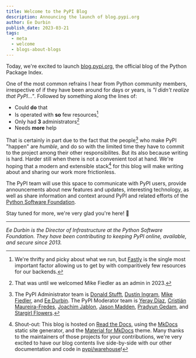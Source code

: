 ```yaml
---
title: Welcome to the PyPI Blog
description: Announcing the launch of blog.pypi.org
author: Ee Durbin
publish_date: 2023-03-21
tags:
  - meta
  - welcome
  - blogs-about-blogs
---
```


Today, we're excited to launch [blog.pypi.org](https://blog.pypi.org),
the official blog of the Python Package Index.

One of the most common refrains I hear from Python community members,
irrespective of if they have been around for days or years,
is _"I didn't realize that PyPI..."_. Followed by something along the lines of:

- Could **do** that
- Is operated with **so** few resources[^1]
- Only had **3** administrators[^2]
- Needs **more** help

That is certainly in part due to the fact that the people[^3] who
make PyPI "happen" are *humble*, and do so with the limited time they
have to commit to the project among their other responsibilites.
But its also because writing is hard. Harder still when there is
not a convenient tool at hand.
We're hoping that a modern and extensible stack[^4] for this blog
will make writing about and sharing our work more frictionless.

The PyPI team will use this space to communicate with PyPI users,
provide announcements about new features and updates,
interesting technology, as well as share information and
context around PyPI and related efforts of the
[Python Software Foundation](https://www.python.org/psf-landing/).

Stay tuned for more, we're very glad you're here! 💜

---

_Ee Durbin is the Director of Infrastructure at
the Python Software Foundation.
They have been contributing to keeping PyPI online, available, and
secure since 2013._

[^1]: We're thrifty and picky about what we run, but
[Fastly](https://www.fastly.com/fast-forward) is the single most
important factor allowing us to get by with comparitively few
resources for our backends.
[^2]: That was until we welcomed Mike Fiedler as an admin in 2023.
[^3]: The PyPI Administrator team is
[Donald Stufft](https://github.com/dstufft),
[Dustin Ingram](https://github.com/di),
[Mike Fiedler](https://github.com/miketheman),
and [Ee Durbin](https://github.com/ewdurbin).
The PyPI Moderator team is
[Yeray Díaz](https://github.com/yeraydiazdiaz),
[Cristián Maureira-Fredes](https://github.com/cmaureir),
[Joachim Jablon](https://github.com/ewjoachim),
[Jason Madden](https://github.com/jamadden),
[Pradyun Gedam](https://github.com/pradyunsg),
and [Stargirl Flowers](https://github.com/theacodes).
[^4]: Shout-out: This blog is hosted on
[Read the Docs](https://readthedocs.org/),
using the [MkDocs](https://pypi.org/project/mkdocs/)
static site generator,
and the [Material for MkDocs](https://pypi.org/project/mkdocs-material/) theme.
Many thanks to the maintainers of those projects for your
contributions,
we're very excited to have our blog contents live side-by-side
with our other documentation and code in
[pypi/warehouse](https://github.com/pypi/warehouse)!
